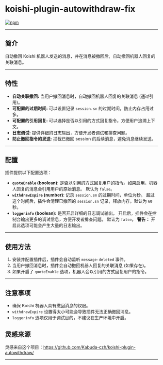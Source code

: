 # koishi-plugin-autowithdraw-fix

[![npm](https://img.shields.io/npm/v/koishi-plugin-autowithdraw-fix?style=flat-square)](https://www.npmjs.com/package/koishi-plugin-autowithdraw-fix)



---

<h2>简介</h2>

<p>自动撤回 Koishi 机器人发送的消息，并在消息被撤回后，自动撤回机器人回复的关联消息。</p>

---

<h2>特性</h2>

<ul>
<li><b>自动关联撤回:</b> 当用户撤回消息时，自动撤回机器人回复的关联消息 (通过引用)。</li>
<li><b>可配置的过期时间:</b> 可以设置记录 <code>session.sn</code> 的过期时间，防止内存占用过多。</li>
<li><b>可配置的引用回复:</b> 可以选择是否以引用的方式回复指令，方便用户追溯上下文。</li>
<li><b>日志调试:</b> 提供详细的日志输出，方便开发者调试和排查问题。</li>
<li><b>防止撤回指令的发送:</b> 拦截已撤回 session 的后续消息，避免消息继续发送。</li>
</ul>

---

<h2>配置</h2>

<p>插件提供以下配置选项：</p>

<ul>
<li><b><code>quoteEnable</code> (boolean):</b> 是否以引用的方式回复用户的指令。如果启用，机器人回复的消息会引用用户的原始消息。 默认为 <code>false</code>。</li>
<li><b><code>withdrawExpire</code> (number):</b> 记录 <code>session.sn</code> 的过期时间，单位为秒。 超过这个时间后，插件会清理已撤回的 <code>session.sn</code> 记录，释放内存。默认为 <code>60</code> 秒。</li>
<li><b><code>loggerinfo</code> (boolean):</b> 是否开启详细的日志调试输出。 开启后，插件会在控制台输出更多的调试信息，方便开发者排查问题。 默认为 <code>false</code>。 <b>警告：</b> 开启此选项可能会产生大量的日志输出。</li>
</ul>

---

<h2>使用方法</h2>

<ol>
<li>安装并配置插件后，插件会自动监听 <code>message-deleted</code> 事件。</li>
<li>当用户撤回消息时，插件会自动撤回机器人回复的关联消息 (如果存在)。</li>
<li>如果开启了 <code>quoteEnable</code> 选项，机器人会以引用的方式回复用户的指令。</li>
</ol>

---

<h2>注意事项</h2>

<ul>
<li>确保 Koishi 机器人具有撤回消息的权限。</li>
<li><code>withdrawExpire</code> 设置得太小可能会导致插件无法正确撤回消息。</li>
<li><code>loggerinfo</code> 选项仅用于调试目的，不建议在生产环境中开启。</li>
</ul>

<h2>灵感来源</h2>
<p>灵感来自这个项目：<a href="https://github.com/Kabuda-czh/koishi-plugin-autowithdraw/">https://github.com/Kabuda-czh/koishi-plugin-autowithdraw/</a></p>

---